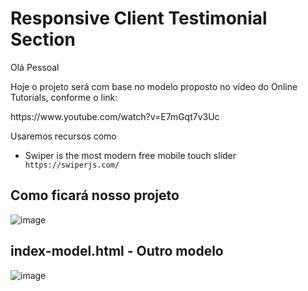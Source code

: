 <h1>Responsive Client Testimonial Section</h1>

<p>Olá Pessoal</p>
<p>Hoje o projeto será com base no modelo proposto no vídeo do Online Tutorials, conforme o link:</p

<code>
  https://www.youtube.com/watch?v=E7mGqt7v3Uc
</code>

<p>Usaremos recursos como</p>
<ul>
  <li>Swiper is the most modern free mobile touch slider</li>
  <code>https://swiperjs.com/</code>
</ul>

<h2>Como ficará nosso projeto</h2>

![image](https://user-images.githubusercontent.com/72364037/106840550-2609fa80-667f-11eb-9cea-7a76703b6bdd.png)

<h2>index-model.html - Outro modelo</h2>

![image](https://user-images.githubusercontent.com/72364037/106840942-e859a180-667f-11eb-94b9-3203235db8b2.png)
